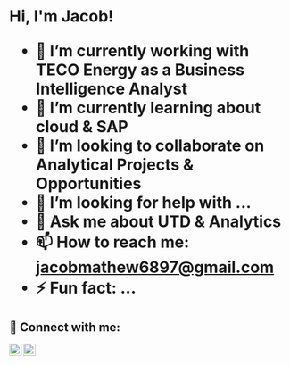 <h1>                          Hi, I'm Jacob! <br/><a href="https://github.com/joshmadakor1"></a>


- 🔭 I’m currently working with TECO Energy as a Business Intelligence Analyst
- 🌱 I’m currently learning about cloud & SAP
- 👯 I’m looking to collaborate on Analytical Projects & Opportunities
- 🤔 I’m looking for help with ...
- 💬 Ask me about UTD & Analytics
- 📫 How to reach me: jacobmathew6897@gmail.com
- ⚡ Fun fact: ...

<h2> 🤳 Connect with me:</h2>

[<img align="left" alt="JoshMadakor | LinkedIn" width="22px" src="https://cdn.jsdelivr.net/npm/simple-icons@v3/icons/linkedin.svg" />][linkedin]
[<img align="left" alt="JoshMadakor | Instagram" width="22px" src="https://cdn.jsdelivr.net/npm/simple-icons@v3/icons/instagram.svg" />][instagram]

[instagram]: https://www.instagram.com/jacob97mathew
[linkedin]: https://linkedin.com/in/jacobsmathew


